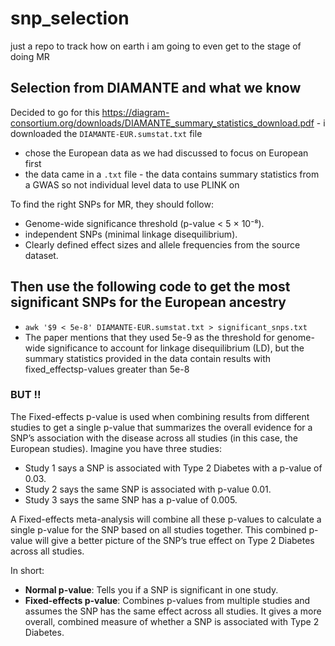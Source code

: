 # snp_selection
just a repo to track how on earth i am going to even get to the stage of doing MR 

## Selection from DIAMANTE and what we know 
Decided to go for this https://diagram-consortium.org/downloads/DIAMANTE_summary_statistics_download.pdf - i downloaded the ``DIAMANTE-EUR.sumstat.txt`` file
- chose the European data as we had discussed to focus on European first
- the data came in a ``.txt`` file - the data contains summary statistics from a GWAS so not individual level data to use PLINK on

To find the right SNPs for MR, they should follow:
- Genome-wide significance threshold (p-value < 5 × 10⁻⁸).
- independent SNPs (minimal linkage disequilibrium).
- Clearly defined effect sizes and allele frequencies from the source dataset.

## Then use the following code to get the most significant SNPs for the European ancestry 
- ``awk '$9 < 5e-8' DIAMANTE-EUR.sumstat.txt > significant_snps.txt``
- The paper mentions that they used 5e-9 as the threshold for genome-wide significance to account for linkage disequilibrium (LD), but the summary statistics provided in the data contain results with fixed_effectsp-values greater than 5e-8

### BUT !!
The Fixed-effects p-value is used when combining results from different studies to get a single p-value that summarizes the overall evidence for a SNP’s association with the disease across all studies (in this case, the European studies). Imagine you have three studies:

- Study 1 says a SNP is associated with Type 2 Diabetes with a p-value of 0.03.
- Study 2 says the same SNP is associated with p-value 0.01.
- Study 3 says the same SNP has a p-value of 0.005.


A Fixed-effects meta-analysis will combine all these p-values to calculate a single p-value for the SNP based on all studies together. This combined p-value will give a better picture of the SNP’s true effect on Type 2 Diabetes across all studies.

In short:
- **Normal p-value**: Tells you if a SNP is significant in one study.
- **Fixed-effects p-value**: Combines p-values from multiple studies and assumes the SNP has the same effect across all studies. It gives a more overall, combined measure of whether a SNP is associated with Type 2 Diabetes.
